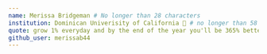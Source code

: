 ```yaml
---
name: Merissa Bridgeman # No longer than 28 characters
institution: Dominican Univerisity of California 🚩 # no longer than 58 characters
quote: grow 1% everyday and by the end of the year you'll be 365% better than when you started # no longer than 100 characters, avoid using quotes(") to guarantee the format remains the same.
github_user: merissab44
---
```

